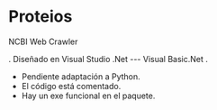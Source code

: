 # Proteios
NCBI Web Crawler

. Diseñado en Visual Studio .Net
--- Visual Basic.Net
.
- Pendiente adaptación a Python.
- El código está comentado.
- Hay un exe funcional en el paquete.
